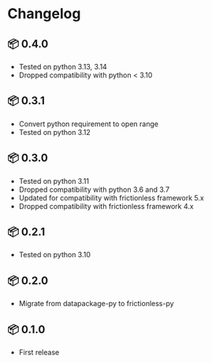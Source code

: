 # Changelog

## 📦 0.4.0

* Tested on python 3.13, 3.14
* Dropped compatibility with python < 3.10

## 📦 0.3.1

* Convert python requirement to open range
* Tested on python 3.12

## 📦 0.3.0

* Tested on python 3.11
* Dropped compatibility with python 3.6 and 3.7
* Updated for compatibility with frictionless framework 5.x
* Dropped compatibility with frictionless framework 4.x

## 📦 0.2.1

* Tested on python 3.10

## 📦 0.2.0

* Migrate from datapackage-py to frictionless-py

## 📦 0.1.0

* First release
